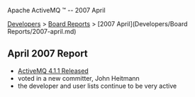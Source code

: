 Apache ActiveMQ ™ -- 2007 April 

[Developers](developers.md) > [Board Reports](Developers/board-reports.md) > [2007 April](Developers/Board Reports/2007-april.md)


April 2007 Report
-----------------

*   [ActiveMQ 4.1.1 Released](#)
*   voted in a new committer, John Heitmann
*   the developer and user lists continue to be very active

